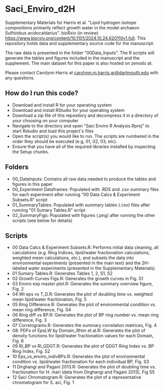 # Saci_Enviro_d2H
Supplementary Materials for Harris et al. "Lipid hydrogen isotope compositions primarily reflect growth water in the model archaeon Sulfolobus acidocaldarius". bioRxiv (in review) <https://www.biorxiv.org/content/10.1101/2024.10.24.620110v1.full>. This repository holds data and supplementary source code for the manuscript. 

The raw data is presented in the folder "00Data_Inputs". The R scripts will generate the tables and figures included in the manuscript and the supplement.
The main dataset for this paper is also hosted on zenodo at: 

Please contact Carolynn Harris at carolynn.m.harris.gr@dartmouth.edu with any questions. 

## How do I run this code?
- Download and install R for your operating system
- Download and install RStudio for your operating system
- Download a zip file of this repository and decompress it in a directory of your choosing on your computer
- Navigate to the directory and open "Saci Enviro R Analysis.Rproj"  to start Rstudio and load this project's files
- Open the script(s) you would like to run. The scripts are numbered in the order they should be executed (e.g, 01, 02, 03, etc). 
- Ensure that you have all of the required libraries installed by inspecting the Setup chunks. 

## Folders
- 00_DataInputs: Contains all raw data needed to produce the tables and figures in this paper
- 00_Experiment Dataframes: Populated with .RDS and .csv summary files for each experiment after running "00 Data Calcs & Experiment Subsets.R" script
- 01_SummaryTables: Populated with summary tables (.csv) files after running "01 Sumary Tables.R" script
- 02_SummaryFigs: Populated with figures (.png) after running the other scripts (see below for details)

## Scripts
- 00 Data Calcs & Experiment Subsets.R: Performs initial data cleaning, all calculations (e.g. Ring Indices, lipid/water fractionation calculations, weighted mean calculations, etc.), and subsets the data into environmental experiments (presented in the main text) and the 2H-labeled water experiments (presented in the Supplementary Materials).
- 01 Sumary Tables.R: Generates Tables 1, 2, S1, S2
- 02 Growth Curves Figs.R: Generates the growth curves in Fig. S1
- 03 Enviro exp master plot.R: Generates the summary overview figure, Fig. 2
- 04 Wt eps vs T_D.R: Generates the plot of doubling time vs. weighted mean lipid/water fractionation, Fig. 5
- 05 Ring Difference.R: Generates the plot of environmental condition vs. mean ring difference, Fig. S4
- 06 Ring diff vs BP.R: Generates the plot of BP ring number vs. mean ring difference, Fig. 3
- 07 Correlograms.R: Generates the summary correlation matrices, Fig. 4
- 08: PDFs of EpsLW by Domain_Rhim et al.R: Generates the plot of density functions for lipid/water fractionation values for each Domain, Fig. 6
- 09 RI_BP vs RI_GDGT.R: Generates the plot of GDGT Ring Index vs. BP Ring Index, Fig. S2 
- 10 Eps_vs_enviro_indivBPs.R: Generates the plot of environmental condition vs. lipid/water fractionation for each individual BP, Fig. S3
- 11 Dirghangi and Pagani 2013.R: Generates the plot of doubling time vs. fractionation for H. mari (data from Dirghangi and Pagani 2013), Fig S5
- 12 Saci Chromatogram.R: Generates the plot of a representative chromatogram for S. aci, Fig. 1
